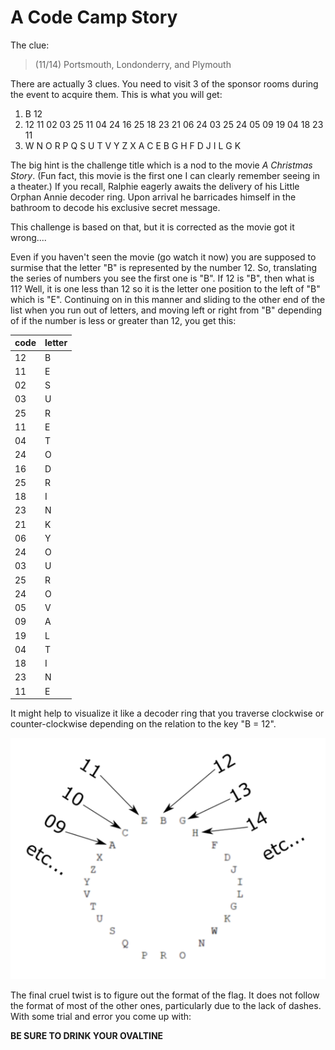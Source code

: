 # A Code Camp Story

The clue:  

> (11/14) Portsmouth, Londonderry, and Plymouth  

There are actually 3 clues. You need to visit 3 of the sponsor rooms during the event to acquire them. This is what you will get:  

1. B 12
1. 12 11 02 03 25 11 04 24 16 25 18 23 21 06 24 03 25 24 05 09 19 04 18 23 11
1. W N O R P Q S U T V Y Z X A C E B G H F D J I L G K

The big hint is the challenge title which is a nod to the movie *A Christmas Story*. (Fun fact, this movie is the first one I can clearly remember seeing in a theater.) If you recall, Ralphie eagerly awaits the delivery of his Little Orphan Annie decoder ring. Upon arrival he barricades himself in the bathroom to decode his exclusive secret message.  

This challenge is based on that, but it is corrected as the movie got it wrong....  

Even if you haven't seen the movie (go watch it now) you are supposed to surmise that the letter "B" is represented by the number 12. So, translating the series of numbers you see the first one is "B". If 12 is "B", then what is 11? Well, it is one less than 12 so it is the letter one position to the left of "B" which is "E". Continuing on in this manner and sliding to the other end of the list when you run out of letters, and moving left or right from "B" depending of if the number is less or greater than 12, you get this:  

|code|letter|
|:---|:---|
|12|B|
|11|E|
|02|S|
|03|U|
|25|R|
|11|E|
|04|T|
|24|O|
|16|D|
|25|R|
|18|I|
|23|N|
|21|K|
|06|Y|
|24|O|
|03|U|
|25|R|
|24|O|
|05|V|
|09|A|
|19|L|
|04|T|
|18|I|
|23|N|
|11|E|

It might help to visualize it like a decoder ring that you traverse clockwise or counter-clockwise depending on the relation to the key "B = 12".

![decoder ring](./media/loadr.png)

The final cruel twist is to figure out the format of the flag. It does not follow the format of most of the other ones, particularly due to the lack of dashes. With some trial and error you come up with:  

**BE SURE TO DRINK YOUR OVALTINE**